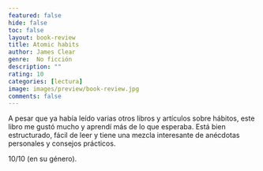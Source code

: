 ```yaml
---
featured: false
hide: false
toc: false
layout: book-review
title: Atomic habits
author: James Clear
genre:  No ficción
description: ""
rating: 10
categories: [lectura]
image: images/preview/book-review.jpg
comments: false
---
```

A pesar que ya había leído varias otros libros y artículos sobre hábitos, este libro me gustó mucho y aprendí más de lo que esperaba. Está bien estructurado, fácil de leer y tiene una mezcla interesante de anécdotas personales y consejos prácticos. 

10/10 (en su género).

